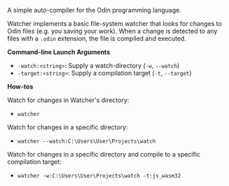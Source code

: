 A simple auto-compiler for the Odin programming language.

Watcher implements a basic file-system watcher that looks for changes to Odin files (e.g. you saving your work). When a change is detected to any files with a `.odin` extension, the file is compiled and executed.

**Command-line Launch Arguments**

- `-watch:<string>`: Supply a watch-directory (`-w`, `--watch`)
- `-target:<string>`: Supply a compilation target (`-t`, `--target`)

**How-tos**

Watch for changes in Watcher's directory:

- `watcher`

Watch for changes in a specific directory:

- `watcher --watch:C:\Users\User\Projects\watch`

Watch for changes in a specific directory and compile to a specific compilation target:

- `watcher -w:C:\Users\User\Projects\watch -t:js_wasm32`


